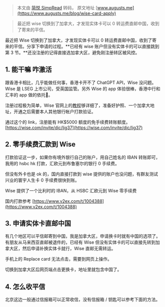 > 本文由 [简悦 SimpRead](http://ksria.com/simpread/) 转码， 原文地址 [www.augusts.me](https://www.augusts.me/blog/wise-card-apply)

> 最近把 wise 切换到了加拿大，才发现实体卡可以 0 转运费直邮中国，收到了寄来的平信。

最近把 Wise 切换到了加拿大，才发现实体卡可以 0 转运费直邮中国，收到了寄来的平信。分享下申请的过程。**已经有 wise 账户但没有实体卡的可以直接跳到第 3 节。**还没注册的记得直接选加拿大区，避免刚注册转区被风控。

[](#ff9655ea7b1f)1. 能干嘛 咋激活
---------------------------

跟香港卡相比，几乎能做任何事，香港卡开不了 ChatGPT API，Wise 没问题。Wise 是 LSEG 上市公司，受英国监管。另外 Wise 的 app 体验很棒，香港中行和汇丰的 app 做的依托💩。

注册过程极为简单，Wise 官网上的[教程](https://wise.com/zh-cn/blog/open-wise-account)够详细了，准备好护照、一个加拿大地址，开通之后需要本人其他银行帐户打款验证。

通过这个的 link，注册能有 HK$5000 额度的免手续费转账额度。[https://wise.com/invite/dic/lig37](https://wise.com/invite/dic/lig37)

[](#c17db8423238)2. 零手续费汇款到 Wise
--------------------------------

打款验证这一步，如果你有境外银行自己的账户，用自己姓名的 IBAN 转账即可，我用的 hsbc hk 打款，汇欧元到布鲁塞尔的银行 0 手续费。

但没有外卡也是 ok 的，国内直接打款到 wise 提供的账户也没问题，有群友测试兴业的寰宇人生卡 0 手续费很快到账。

Wise 提供了一个比利时的 IBAN，从 HSBC 汇欧元到 Wise 零手续费

国内打款参考 [https://www.v2ex.com/t/1004388](https://www.v2ex.com/t/1004388)

[](#3fac142dcece)3. 申请实体卡直邮中国
-----------------------------

有几个地区可以平信邮寄到中国，我是加拿大区，申请换卡时就有中国的选项了。有朋友从马来西亚直邮被退件的，已经有 Wise 但没有实体卡的可以直接先转到加拿大区，然后申请补换实体卡就行，Wise 直邮无需转运。

手机上的 Replace card 无法点击，需要到网页上操作。

切换到加拿大区后网页端点击更换卡，地址里就包含中国了。

[](#55a14e1dbaa8)4. 怎么收平信
-------------------------

北京这边一般通过信报箱可以正常收信，没有信报箱 / 钥匙可以参考下面的方法。